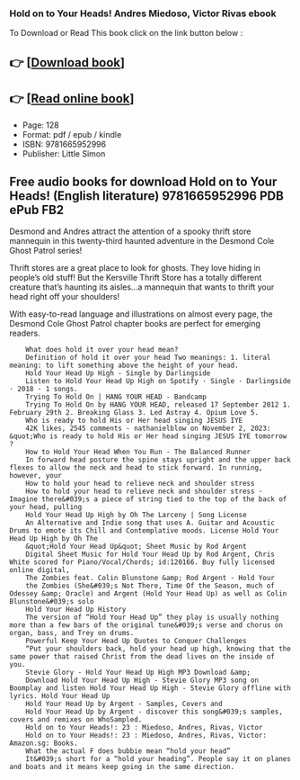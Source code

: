 ### Hold on to Your Heads! Andres Miedoso, Victor Rivas ebook

To Download or Read This book click on the link button below :

## 👉  [**[Download book](http://ebooksharez.info/download.php?group=book&from=github.com&id=720323&lnk=1081 "Download book")**]

## 👉  [**[Read online book](http://ebooksharez.info/download.php?group=book&from=github.com&id=720323&lnk=1081 "Read online book")**]


* Page: 128
* Format: pdf / epub / kindle
* ISBN: 9781665952996
* Publisher: Little Simon



## Free audio books for download Hold on to Your Heads! (English literature) 9781665952996 PDB ePub FB2



Desmond and Andres attract the attention of a spooky thrift store mannequin in this twenty-third haunted adventure in the Desmond Cole Ghost Patrol series!
 
 Thrift stores are a great place to look for ghosts. They love hiding in people’s old stuff! But the Kersville Thrift Store has a totally different creature that’s haunting its aisles...a mannequin that wants to thrift your head right off your shoulders!
 
 With easy-to-read language and illustrations on almost every page, the Desmond Cole Ghost Patrol chapter books are perfect for emerging readers.


        What does hold it over your head mean?
        Definition of hold it over your head Two meanings: 1. literal meaning: to lift something above the height of your head.
        Hold Your Head Up High - Single by Darlingside
        Listen to Hold Your Head Up High on Spotify · Single · Darlingside · 2018 · 1 songs.
        Trying To Hold On | HANG YOUR HEAD - Bandcamp
        Trying To Hold On by HANG YOUR HEAD, released 17 September 2012 1. February 29th 2. Breaking Glass 3. Led Astray 4. Opium Love 5.
        Who is ready to hold His or Her head singing JESUS IYE
        42K likes, 2545 comments - nathanielblow on November 2, 2023: &quot;Who is ready to hold His or Her head singing JESUS IYE tomorrow ?
        How to Hold Your Head When You Run - The Balanced Runner
        In forward head posture the spine stays upright and the upper back flexes to allow the neck and head to stick forward. In running, however, your 
        How to hold your head to relieve neck and shoulder stress
        How to hold your head to relieve neck and shoulder stress · Imagine there&#039;s a piece of string tied to the top of the back of your head, pulling 
        Hold Your Head Up High by Oh The Larceny | Song License
        An Alternative and Indie song that uses A. Guitar and Acoustic Drums to emote its Chill and Contemplative moods. License Hold Your Head Up High by Oh The 
        &quot;Hold Your Head Up&quot; Sheet Music by Rod Argent
        Digital Sheet Music for Hold Your Head Up by Rod Argent, Chris White scored for Piano/Vocal/Chords; id:120166. Buy fully licensed online digital, 
        The Zombies feat. Colin Blunstone &amp; Rod Argent - Hold Your
        the Zombies (She&#039;s Not There, Time Of the Season, much of Odessey &amp; Oracle) and Argent (Hold Your Head Up) as well as Colin Blunstone&#039;s solo 
        Hold Your Head Up History
        The version of “Hold Your Head Up” they play is usually nothing more than a few bars of the original tune&#039;s verse and chorus on organ, bass, and Trey on drums.
        Powerful Keep Your Head Up Quotes to Conquer Challenges
        “Put your shoulders back, hold your head up high, knowing that the same power that raised Christ from the dead lives on the inside of you.
        Stevie Glory - Hold Your Head Up High MP3 Download &amp;
        Download Hold Your Head Up High - Stevie Glory MP3 song on Boomplay and listen Hold Your Head Up High - Stevie Glory offline with lyrics. Hold Your Head Up 
        Hold Your Head Up by Argent - Samples, Covers and
        Hold Your Head Up by Argent - discover this song&#039;s samples, covers and remixes on WhoSampled.
        Hold on to Your Heads!: 23 : Miedoso, Andres, Rivas, Victor
        Hold on to Your Heads!: 23 : Miedoso, Andres, Rivas, Victor: Amazon.sg: Books.
        What the actual F does bubbie mean “hold your head”
        It&#039;s short for a “hold your heading”. People say it on planes and boats and it means keep going in the same direction.
    




